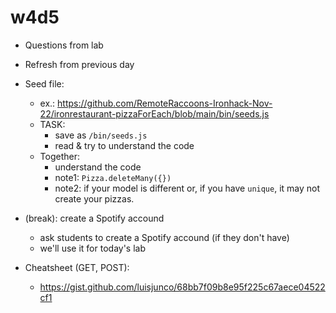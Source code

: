
# w4d5

<!--

Methodology:
- continue working on IronRestaurant
- example: https://github.com/RemoteRaccoons-Ironhack-Nov-22/ironrestaurant-pizzaForEach/


Friday: try to finish earlier.

-->


- Questions from lab
- Refresh from previous day


- Seed file:
  - ex.: https://github.com/RemoteRaccoons-Ironhack-Nov-22/ironrestaurant-pizzaForEach/blob/main/bin/seeds.js
  - TASK:
    - save as `/bin/seeds.js`
    - read & try to understand the code
  - Together:
    - understand the code
    - note1: `Pizza.deleteMany({})`
    - note2: if your model is different or, if you have `unique`, it may not create your pizzas.


- (break): create a Spotify accound
  - ask students to create a Spotify accound (if they don't have)
  - we'll use it for today's lab



- Cheatsheet (GET, POST):
  - https://gist.github.com/luisjunco/68bb7f09b8e95f225c67aece04522cf1